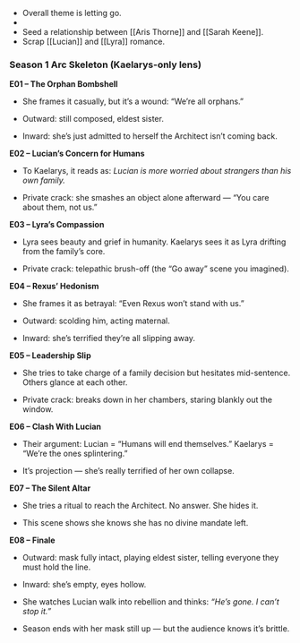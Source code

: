 - Overall theme is letting go.
- 
- Seed a relationship between [[Aris Thorne]] and [[Sarah Keene]].
- Scrap [[Lucian]] and [[Lyra]] romance.

### **Season 1 Arc Skeleton (Kaelarys-only lens)**

**E01 – The Orphan Bombshell**

- She frames it casually, but it’s a wound: “We’re all orphans.”
    
- Outward: still composed, eldest sister.
    
- Inward: she’s just admitted to herself the Architect isn’t coming back.
    

**E02 – Lucian’s Concern for Humans**

- To Kaelarys, it reads as: _Lucian is more worried about strangers than his own family._
    
- Private crack: she smashes an object alone afterward — “You care about them, not us.”
    

**E03 – Lyra’s Compassion**

- Lyra sees beauty and grief in humanity. Kaelarys sees it as Lyra drifting from the family’s core.
    
- Private crack: telepathic brush-off (the “Go away” scene you imagined).
    

**E04 – Rexus’ Hedonism**

- She frames it as betrayal: “Even Rexus won’t stand with us.”
    
- Outward: scolding him, acting maternal.
    
- Inward: she’s terrified they’re all slipping away.
    

**E05 – Leadership Slip**

- She tries to take charge of a family decision but hesitates mid-sentence. Others glance at each other.
    
- Private crack: breaks down in her chambers, staring blankly out the window.
    

**E06 – Clash With Lucian**

- Their argument: Lucian = “Humans will end themselves.” Kaelarys = “We’re the ones splintering.”
    
- It’s projection — she’s really terrified of her own collapse.
    

**E07 – The Silent Altar**

- She tries a ritual to reach the Architect. No answer. She hides it.
    
- This scene shows she knows she has no divine mandate left.
    

**E08 – Finale**

- Outward: mask fully intact, playing eldest sister, telling everyone they must hold the line.
    
- Inward: she’s empty, eyes hollow.
    
- She watches Lucian walk into rebellion and thinks: _“He’s gone. I can’t stop it.”_
    
- Season ends with her mask still up — but the audience knows it’s brittle.